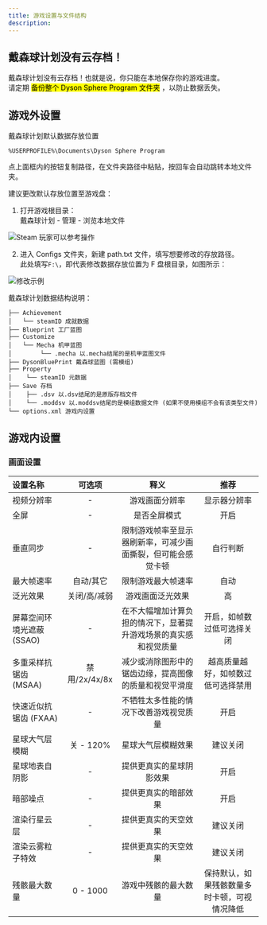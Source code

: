 ```yaml
---
title: 游戏设置与文件结构
description: 
---
```


## 戴森球计划没有云存档！

戴森球计划没有云存档！也就是说，你只能在本地保存你的游戏进度。  
请定期 <mark>备份整个 Dyson Sphere Program 文件夹</mark> ，以防止数据丢失。

## 游戏外设置
戴森球计划默认数据存放位置

```
%USERPROFILE%\Documents\Dyson Sphere Program
```

点上面框内的按钮复制路径，在文件夹路径中粘贴，按回车会自动跳转本地文件夹。

建议更改默认存放位置至游戏盘：

1. 打开游戏根目录：  
戴森球计划 - 管理 - 浏览本地文件

![Steam 玩家可以参考操作](/assets/image/save1.webp)

2. 进入 Configs 文件夹，新建 path.txt 文件，填写想要修改的存放路径。  
此处填写`F:\`，即代表修改数据存放位置为 F 盘根目录，如图所示：

![修改示例](/assets/image/save2.webp)

戴森球计划数据结构说明：
```
├── Achievement 
│   └── steamID 成就数据
├── Blueprint 工厂蓝图
├── Customize 
│   └── Mecha 机甲蓝图
│        └── .mecha 以.mecha结尾的是机甲蓝图文件
├── DysonBluePrint 戴森球蓝图 (需模组)
├── Property
│    └── steamID 元数据
├── Save 存档
│    ├── .dsv 以.dsv结尾的是原版存档文件
│    └── .moddsv 以.moddsv结尾的是模组数据文件 (如果不使用模组不会有该类型文件)
└── options.xml 游戏内设置
```

## 游戏内设置
### 画面设置
| 设置名称 | 可选项 | 释义 | 推荐 |
| :--- | :-: | :-: | :-: |
| 视频分辨率 | - | 游戏画面分辨率 | 显示器分辨率 |
| 全屏 | - | 是否全屏模式 | 开启 |
| 垂直同步 | - | 限制游戏帧率至显示器刷新率，可减少画面撕裂，但可能会感觉卡顿 | 自行判断 |
| 最大帧速率 | 自动/其它 | 限制游戏最大帧速率 | 自动 |
| 泛光效果 | 关闭/高/减弱 | 游戏画面泛光效果 | 高 |
| 屏幕空间环境光遮蔽 (SSAO) | - | 在不大幅增加计算负担的情况下，显著提升游戏场景的真实感和视觉质量 | 开启，如帧数过低可选择关闭 |
| 多重采样抗锯齿 (MSAA) | 禁用/2x/4x/8x | 减少或消除图形中的锯齿边缘，提高图像的质量和视觉平滑度 | 越高质量越好，如帧数过低可选择禁用 |
| 快速近似抗锯齿 (FXAA) | - | 不牺牲太多性能的情况下改善游戏视觉质量 | 开启 |
| 星球大气层模糊 | 关 - 120% | 星球大气层模糊效果 | 建议关闭 |
| 星球地表自阴影 | - | 提供更真实的星球阴影效果 | 开启 |
| 暗部噪点 | - | 提供更真实的暗部效果 | 开启 |
| 渲染行星云层 | - | 提供更真实的天空效果 | 建议关闭 |
| 渲染云雾粒子特效 | - | 提供更真实的天空效果 | 建议关闭 |
| 残骸最大数量 | 0 - 1000 | 游戏中残骸的最大数量 | 保持默认，如果残骸数量多时卡顿，可视情况降低 |